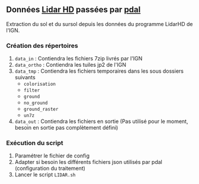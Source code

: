 ## Données [Lidar HD](https://geoservices.ign.fr/lidarhd) passées par [pdal](https://pdal.io)

Extraction du sol et du sursol depuis les données du programme LidarHD de l'IGN.


### Création des répertoires

1. `data_in` : Contiendra les fichiers 7zip livrés par l'IGN
2. `data_ortho` : Contiendra les tuiles jp2 de l'IGN
3. `data_tmp` : Contiendra les fichiers temporaires dans les sous dossiers suivants
    - `colorisation`
    - `filter`
    - `ground`
    - `no_ground`
    - `ground_raster`
    - `un7z`
4. `data_out` : Contiendra les fichiers en sortie (Pas utilisé pour le moment, besoin en sortie pas complètement défini)

### Exécution du script

1. Paramétrer le fichier de config
2. Adapter si besoin les différents fichiers json utilisés par pdal (configuration du traitement)
3. Lancer le script `LIDAR.sh`
